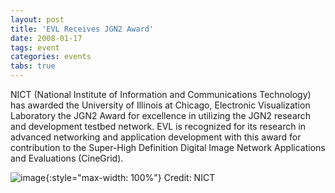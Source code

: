 ```yaml
---
layout: post
title: 'EVL Receives JGN2 Award'
date: 2008-01-17
tags: event
categories: events
tabs: true
---
```


NICT (National Institute of Information and Communications Technology) has awarded the University of Illinois at Chicago, Electronic Visualization Laboratory the JGN2 Award for excellence in utilizing the JGN2 research and development testbed network. EVL is recognized for its research in advanced networking and application development with this award for contribution to the Super-High Definition Digital Image Network Applications and Evaluations (CineGrid).

![image](https://www.evl.uic.edu/output/originals/jgn2_fixed.png-srcw.jpg){:style="max-width: 100%"}
Credit: NICT


